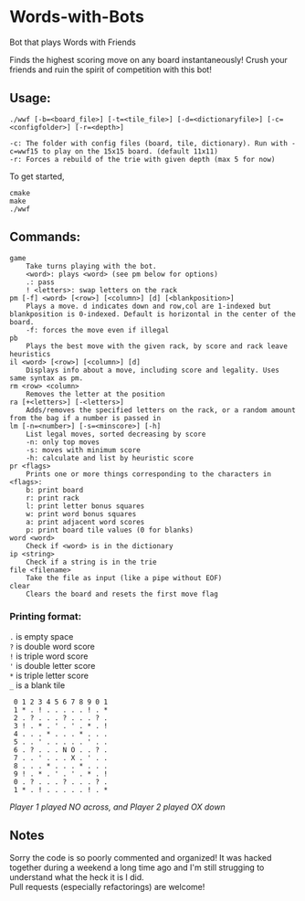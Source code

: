 # Words-with-Bots
Bot that plays Words with Friends

Finds the highest scoring move on any board instantaneously! Crush your friends and ruin the spirit of competition with this bot!

## Usage:

	./wwf [-b=<board_file>] [-t=<tile_file>] [-d=<dictionaryfile>] [-c=<configfolder>] [-r=<depth>]

	-c: The folder with config files (board, tile, dictionary). Run with -c=wwf15 to play on the 15x15 board. (default 11x11)
	-r: Forces a rebuild of the trie with given depth (max 5 for now)

To get started,
```shell script
cmake
make
./wwf

```


## Commands:

	game
		Take turns playing with the bot.
		<word>: plays <word> (see pm below for options)
		.: pass
		! <letters>: swap letters on the rack
	pm [-f] <word> [<row>] [<column>] [d] [<blankposition>]
		Plays a move. d indicates down and row,col are 1-indexed but blankposition is 0-indexed. Default is horizontal in the center of the board.
		-f: forces the move even if illegal
	pb
		Plays the best move with the given rack, by score and rack leave heuristics
	il <word> [<row>] [<column>] [d]
		Displays info about a move, including score and legality. Uses same syntax as pm.
	rm <row> <column>
		Removes the letter at the position
	ra [+<letters>] [-<letters>]
		Adds/removes the specified letters on the rack, or a random amount from the bag if a number is passed in
	lm [-n=<number>] [-s=<minscore>] [-h]
		List legal moves, sorted decreasing by score
		-n: only top moves
		-s: moves with minimum score
		-h: calculate and list by heuristic score
	pr <flags>
		Prints one or more things corresponding to the characters in <flags>:
		b: print board
		r: print rack
		l: print letter bonus squares
		w: print word bonus squares
		a: print adjacent word scores
		p: print board tile values (0 for blanks)
	word <word>
		Check if <word> is in the dictionary
	ip <string>
		Check if a string is in the trie
	file <filename>
		Take the file as input (like a pipe without EOF)
	clear
		Clears the board and resets the first move flag

### Printing format:
`.` is empty space  
`?` is double word score  
`!` is triple word score  
`'` is double letter score  
`*` is triple letter score  
`_` is a blank tile
```
 0 1 2 3 4 5 6 7 8 9 0 1
 1 * . ! . . . . . ! . *
 2 . ? . . . ? . . . ? .
 3 ! . * . ' . ' . * . !
 4 . . . * . . . * . . .
 5 . . ' . . . . . ' . .
 6 . ? . . . N O . . ? .
 7 . . ' . . . X . ' . .
 8 . . . * . . . * . . .
 9 ! . * . ' . ' . * . !
 0 . ? . . . ? . . . ? .
 1 * . ! . . . . . ! . *
```
_Player 1 played NO across, and Player 2 played OX down_

## Notes
Sorry the code is so poorly commented and organized! It was hacked together during a weekend a long time ago and I'm still strugging to understand what the heck it is I did.  
Pull requests (especially refactorings) are welcome!